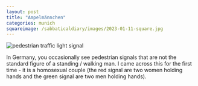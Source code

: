 ```yaml
---
layout: post
title: "Ampelmännchen"
categories: munich
squareimage: /sabbaticaldiary/images/2023-01-11-square.jpg
---
```

<img src="/sabbaticaldiary/images/2023-01-11.jpg" alt="pedestrian traffic light signal" class="center">

In Germany, you occasionally see pedestrian signals that are not the standard figure of a standing / walking man. I came across this for the first time - it is a homosexual couple (the red signal are two women holding hands and the green signal are two men holding hands). 